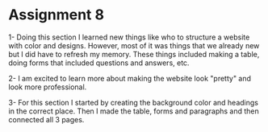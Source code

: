 # Assignment 8

1- Doing this section I learned new things like who to structure a website with color and designs. However, most of it was things that we already new but I did have to refresh my memory. These things included making a table, doing forms that included questions and answers, etc.

2- I am excited to learn more about making the website look "pretty" and look more professional.

3- For this section I started by creating the background color and headings in the correct place. Then I made the table, forms and paragraphs and then connected all 3 pages.
